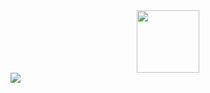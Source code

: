 <div id="header" align="center">
  <img src="https://media.giphy.com/media/du3J3cXyzhj75IOgvA/giphy.gif" width="100"/>
</div>

<div id="counter" alignt="center">
  <img src="https://komarev.com/ghpvc/?username=your-github-username&style=flat-square&color=blue"/>
</div>






